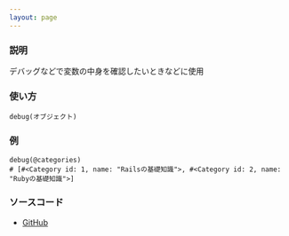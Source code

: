 ```yaml
---
layout: page
---
```

### 説明
デバッグなどで変数の中身を確認したいときなどに使用

### 使い方
    debug(オブジェクト)

### 例
    debug(@categories)
    # [#<Category id: 1, name: "Railsの基礎知識">, #<Category id: 2, name: "Rubyの基礎知識">]

### ソースコード
* [GitHub](https://github.com/rails/rails/blob/f33d52c95217212cbacc8d5e44b5a8e3cdc6f5b3/actionview/lib/action_view/helpers/debug_helper.rb#L26)